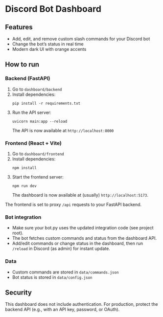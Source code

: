 # Discord Bot Dashboard

## Features

- Add, edit, and remove custom slash commands for your Discord bot
- Change the bot’s status in real time
- Modern dark UI with orange accents

## How to run

### Backend (FastAPI)

1. Go to `dashboard/backend`
2. Install dependencies:
   ```
   pip install -r requirements.txt
   ```
3. Run the API server:
   ```
   uvicorn main:app --reload
   ```
   The API is now available at `http://localhost:8000`

### Frontend (React + Vite)

1. Go to `dashboard/frontend`
2. Install dependencies:
   ```
   npm install
   ```
3. Start the frontend server:
   ```
   npm run dev
   ```
   The dashboard is now available at (usually) `http://localhost:5173`.

The frontend is set to proxy `/api` requests to your FastAPI backend.

### Bot integration

- Make sure your bot.py uses the updated integration code (see project root).
- The bot fetches custom commands and status from the dashboard API.
- Add/edit commands or change status in the dashboard, then run `/reload` in Discord (as admin) for instant update.

### Data

- Custom commands are stored in `data/commands.json`
- Bot status is stored in `data/config.json`

## Security

This dashboard does not include authentication. For production, protect the backend API (e.g., with an API key, password, or OAuth).
